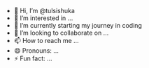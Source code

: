 - 👋 Hi, I’m @tulsishuka
- 👀 I’m interested in ...
- 🌱 I’m currently starting my journey in coding
- 💞️ I’m looking to collaborate on ...
- 📫 How to reach me ...
- 😄 Pronouns: ...
- ⚡ Fun fact: ...

<!---
tulsishuka/tulsishuka is a ✨ special ✨ repository because its `README.md` (this file) appears on your GitHub profile.
You can click the Preview link to take a look at your changes.
--->
